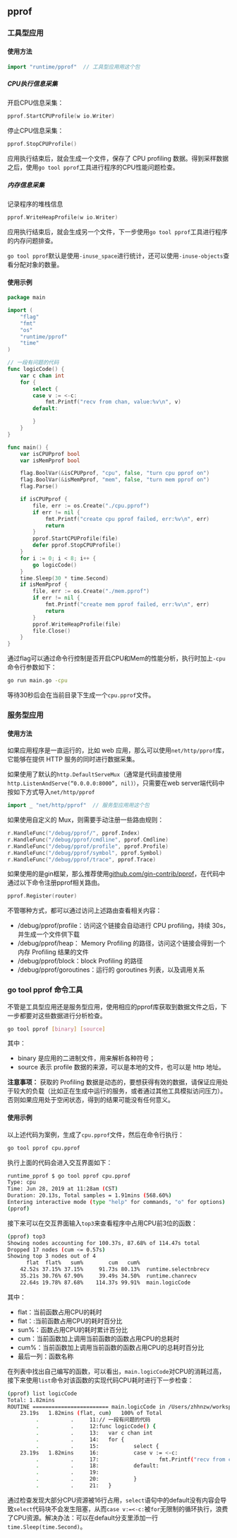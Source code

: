 ## pprof

### 工具型应用

#### 使用方法

```go
import "runtime/pprof"  // 工具型应用用这个包
```

##### CPU执行信息采集

开启CPU信息采集：

```go
pprof.StartCPUProfile(w io.Writer)
```

停止CPU信息采集：

```go
pprof.StopCPUProfile()
```

应用执行结束后，就会生成一个文件，保存了 CPU profiling 数据。得到采样数据之后，使用`go tool pprof`工具进行程序的CPU性能问题检查。

##### 内存信息采集

记录程序的堆栈信息

```go
pprof.WriteHeapProfile(w io.Writer)
```

应用执行结束后，就会生成另一个文件，下一步使用`go tool pprof`工具进行程序的内存问题排查。

`go tool pprof`默认是使用`-inuse_space`进行统计，还可以使用`-inuse-objects`查看分配对象的数量。

#### 使用示例

```go
package main

import (
	"flag"
	"fmt"
	"os"
	"runtime/pprof"
	"time"
)

// 一段有问题的代码
func logicCode() {
	var c chan int
	for {
		select {
		case v := <-c:
			fmt.Printf("recv from chan, value:%v\n", v)
		default:

		}
	}
}

func main() {
	var isCPUPprof bool
	var isMemPprof bool

	flag.BoolVar(&isCPUPprof, "cpu", false, "turn cpu pprof on")
	flag.BoolVar(&isMemPprof, "mem", false, "turn mem pprof on")
	flag.Parse()

	if isCPUPprof {
		file, err := os.Create("./cpu.pprof")
		if err != nil {
			fmt.Printf("create cpu pprof failed, err:%v\n", err)
			return
		}
		pprof.StartCPUProfile(file)
		defer pprof.StopCPUProfile()
	}
	for i := 0; i < 8; i++ {
		go logicCode()
	}
	time.Sleep(30 * time.Second)
	if isMemPprof {
		file, err := os.Create("./mem.pprof")
		if err != nil {
			fmt.Printf("create mem pprof failed, err:%v\n", err)
			return
		}
		pprof.WriteHeapProfile(file)
		file.Close()
	}
}
```

通过flag可以通过命令行控制是否开启CPU和Mem的性能分析，执行时加上`-cpu`命令行参数如下：

```bash
go run main.go -cpu
```

等待30秒后会在当前目录下生成一个`cpu.pprof`文件。

### 服务型应用

#### 使用方法

如果应用程序是一直运行的，比如 web 应用，那么可以使用`net/http/pprof`库，它能够在提供 HTTP 服务的同时进行数据采集。

如果使用了默认的`http.DefaultServeMux`（通常是代码直接使用`http.ListenAndServe(“0.0.0.0:8000”, nil)）`，只需要在web server端代码中按如下方式导入`net/http/pprof`

```go
import _ "net/http/pprof"  // 服务型应用用这个包
```

如果使用自定义的 Mux，则需要手动注册一些路由规则：

```go
r.HandleFunc("/debug/pprof/", pprof.Index)
r.HandleFunc("/debug/pprof/cmdline", pprof.Cmdline)
r.HandleFunc("/debug/pprof/profile", pprof.Profile)
r.HandleFunc("/debug/pprof/symbol", pprof.Symbol)
r.HandleFunc("/debug/pprof/trace", pprof.Trace)
```

如果使用的是gin框架，那么推荐使用[github.com/gin-contrib/pprof](https://github.com/gin-contrib/pprof)，在代码中通过以下命令注册pprof相关路由。

```go
pprof.Register(router)
```

不管哪种方式，都可以通过访问上述路由查看相关内容：

- /debug/pprof/profile：访问这个链接会自动进行 CPU profiling，持续 30s，并生成一个文件供下载
- /debug/pprof/heap： Memory Profiling 的路径，访问这个链接会得到一个内存 Profiling 结果的文件
- /debug/pprof/block：block Profiling 的路径
- /debug/pprof/goroutines：运行的 goroutines 列表，以及调用关系

### go tool pprof 命令工具

不管是工具型应用还是服务型应用，使用相应的pprof库获取到数据文件之后，下一步都要对这些数据进行分析检查。

```bash
go tool pprof [binary] [source]
```

其中：

- binary 是应用的二进制文件，用来解析各种符号；
- source 表示 profile 数据的来源，可以是本地的文件，也可以是 http 地址。

**注意事项：** 获取的 Profiling 数据是动态的，要想获得有效的数据，请保证应用处于较大的负载（比如正在生成中运行的服务，或者通过其他工具模拟访问压力）。否则如果应用处于空闲状态，得到的结果可能没有任何意义。

#### 使用示例

以上述代码为案例，生成了`cpu.pprof`文件，然后在命令行执行：

```bash
go tool pprof cpu.pprof
```

执行上面的代码会进入交互界面如下：

```bash
runtime_pprof $ go tool pprof cpu.pprof
Type: cpu
Time: Jun 28, 2019 at 11:28am (CST)
Duration: 20.13s, Total samples = 1.91mins (568.60%)
Entering interactive mode (type "help" for commands, "o" for options)
(pprof)  
```

接下来可以在交互界面输入`top3`来查看程序中占用CPU前3位的函数：

```bash
(pprof) top3
Showing nodes accounting for 100.37s, 87.68% of 114.47s total
Dropped 17 nodes (cum <= 0.57s)
Showing top 3 nodes out of 4
      flat  flat%   sum%        cum   cum%
    42.52s 37.15% 37.15%     91.73s 80.13%  runtime.selectnbrecv
    35.21s 30.76% 67.90%     39.49s 34.50%  runtime.chanrecv
    22.64s 19.78% 87.68%    114.37s 99.91%  main.logicCode
```

其中：

- flat：当前函数占用CPU的耗时
- flat：:当前函数占用CPU的耗时百分比
- sun%：函数占用CPU的耗时累计百分比
- cum：当前函数加上调用当前函数的函数占用CPU的总耗时
- cum%：当前函数加上调用当前函数的函数占用CPU的总耗时百分比
- 最后一列：函数名称

在列表中找出自己编写的函数，可以看出，`main.logicCode`对CPU的消耗过高，接下来使用`list`命令对该函数的实现代码CPU耗时进行下一步检查：

```bash
(pprof) list logicCode
Total: 1.82mins
ROUTINE ======================== main.logicCode in /Users/zhhnzw/workspace/mygithub/chat/t.go
    23.19s   1.82mins (flat, cum)   100% of Total
         .          .     11:// 一段有问题的代码
         .          .     12:func logicCode() {
         .          .     13:   var c chan int
         .          .     14:   for {
         .          .     15:           select {
    23.19s   1.82mins     16:           case v := <-c:
         .          .     17:                   fmt.Printf("recv from chan, value:%v\n", v)
         .          .     18:           default:
         .          .     19:
         .          .     20:           }
         .          .     21:   }
```

通过检查发现大部分CPU资源被16行占用，`select`语句中的default没有内容会导致`select`代码块不会发生阻塞，从而`case v:=<-c:`被`for`无限制的循环执行，浪费了CPU资源。解决办法：可以在default分支里添加一行`time.Sleep(time.Second)`。